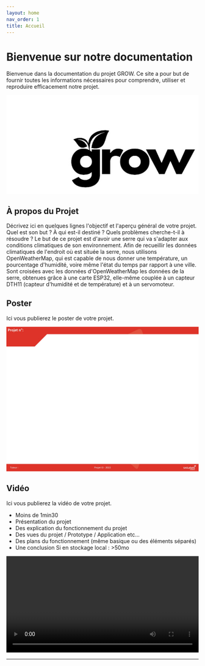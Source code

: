 ```yaml
---
layout: home
nav_order: 1
title: Accueil
---
```


# Bienvenue sur notre documentation

Bienvenue dans la documentation du projet GROW. Ce site a pour but de fournir toutes les informations nécessaires pour comprendre, utiliser et reproduire efficacement notre projet.

![Logo de notre projet GROW](images/LOGOGROW.png)

## À propos du Projet

Décrivez ici en quelques lignes l'objectif et l'aperçu général de votre projet. Quel est son but ? À qui est-il destiné ? Quels problèmes cherche-t-il à résoudre ?
Le but de ce projet est d'avoir une serre qui va s'adapter aux conditions climatiques de son environnement.
Afin de recueillir les données climatiques de l'endroit où est située la serre, nous utilisons OpenWeatherMap, qui est capable de nous donner une température, un pourcentage d'humidité, voire même l'état du temps par rapport à une ville.
Sont croisées avec les données d'OpenWeatherMap les données de la serre, obtenues grâce à une carte ESP32, elle-même couplée à un capteur DTH11 (capteur d'humidité et de température) et à un servomoteur.


## Poster

Ici vous publierez le poster de votre projet.

![Poster projet](images/poster.jpg)

## Vidéo

Ici vous publierez la vidéo de votre projet. 
- Moins de 1min30
- Présentation du projet 
- Des explication du fonctionnement du projet
- Des vues du projet / Prototype / Application etc... 
- Des plans du fonctionnement (même basique ou des éléments séparés)
- Une conclusion
Si en stockage local : >50mo

<video src="images/intro_amiens.mp4" controls title="Title"  style="width: 100%;"></video>

---
